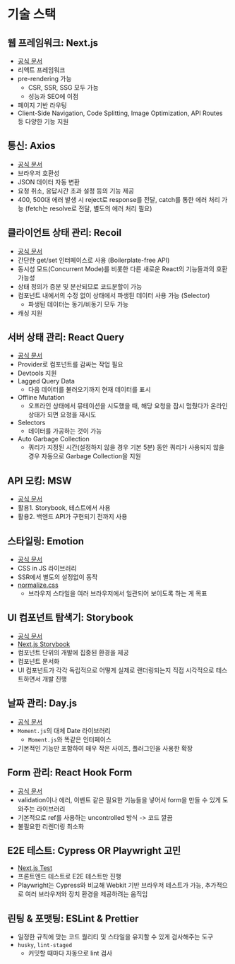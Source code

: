 # 기술 스택

## 웹 프레임워크: Next.js

- [공식 문서](https://nextjs.org/)
- 리액트 프레임워크
- pre-rendering 가능
  - CSR, SSR, SSG 모두 가능
  - 성능과 SEO에 이점
- 페이지 기반 라우팅
- Client-Side Navigation, Code Splitting, Image Optimization, API Routes 등 다양한 기능 지원

## 통신: Axios

- [공식 문서](https://axios-http.com/kr/)
- 브라우저 호환성
- JSON 데이터 자동 변환
- 요청 취소, 응답시간 초과 설정 등의 기능 제공
- 400, 500대 에러 발생 시 reject로 response를 전달, catch를 통한 에러 처리 가능 (fetch는 resolve로 전달, 별도의 에러 처리 필요)

## 클라이언트 상태 관리: Recoil

- [공식 문서](https://recoiljs.org/ko/)
- 간단한 get/set 인터페이스로 사용 (Boilerplate-free API)
- 동시성 모드(Concurrent Mode)를 비롯한 다른 새로운 React의 기능들과의 호환 가능성
- 상태 정의가 증분 및 분산되므로 코드분할이 가능
- 컴포넌트 내에서의 수정 없이 상태에서 파생된 데이터 사용 가능 (Selector)
  - 파생된 데이터는 동기/비동기 모두 가능
- 캐싱 지원

## 서버 상태 관리: React Query

- [공식 문서](https://tanstack.com/query/v4/?from=reactQueryV3&original=https://react-query-v3.tanstack.com/)
- Provider로 컴포넌트를 감싸는 작업 필요
- Devtools 지원
- Lagged Query Data
  - 다음 데이터를 불러오기까지 현재 데이터를 표시
- Offline Mutation
  - 오프라인 상태에서 뮤테이션을 시도했을 때, 해당 요청을 잠시 멈췄다가 온라인 상태가 되면 요청을 재시도
- Selectors
  - 데이터를 가공하는 것이 가능
- Auto Garbage Collection
  - 쿼리가 지정된 시간(설정하지 않을 경우 기본 5분) 동안 쿼리가 사용되지 않을 경우 자동으로 Garbage Collection을 지원

## API 모킹: MSW

- [공식 문서](https://mswjs.io/)
- 활용1. Storybook, 테스트에서 사용
- 활용2. 백엔드 API가 구현되기 전까지 사용

## 스타일링: Emotion

- [공식 문서](https://emotion.sh/docs/introduction)
- CSS in JS 라이브러리
- SSR에서 별도의 설정없이 동작
- [normalize.css](https://github.com/necolas/normalize.css)
  - 브라우저 스타일을 여러 브라우저에서 일관되어 보이도록 하는 게 목표

## UI 컴포넌트 탐색기: Storybook

- [공식 문서](https://storybook.js.org/)
- [Next.js Storybook](https://storybook.js.org/blog/get-started-with-storybook-and-next-js/)
- 컴포넌트 단위의 개발에 집중된 환경을 제공
- 컴포넌트 문서화
- UI 컴포넌트가 각각 독립적으로 어떻게 실제로 랜더링되는지 직접 시각적으로 테스트하면서 개발 진행

## 날짜 관리: Day.js

- [공식 문서](https://day.js.org/)
- `Moment.js`의 대체 Date 라이브러리
  - `Moment.js`와 똑같은 인터페이스
- 기본적인 기능만 포함하여 매우 작은 사이즈, 플러그인을 사용한 확장

## Form 관리: React Hook Form

- [공식 문서](https://react-hook-form.com/)
- validation이나 에러, 이벤트 같은 필요한 기능들을 넣어서 form을 만들 수 있게 도와주는 라이브러리
- 기본적으로 ref를 사용하는 uncontrolled 방식 -> 코드 깔끔
- 불필요한 리렌더링 최소화

## E2E 테스트: Cypress OR Playwright 고민

- [Next.js Test](https://nextjs.org/docs/testing)
- 프론트엔드 테스트로 E2E 테스트만 진행
- Playwright는 Cypress와 비교해 Webkit 기반 브라우저 테스트가 가능, 추가적으로 여러 브라우저와 장치 환경을 제공하려는 움직임

## 린팅 & 포맷팅: ESLint & Prettier

- 일정한 규칙에 맞는 코드 퀄리티 및 스타일을 유지할 수 있게 검사해주는 도구
- `husky`, `lint-staged`
  - 커밋할 때마다 자동으로 lint 검사
